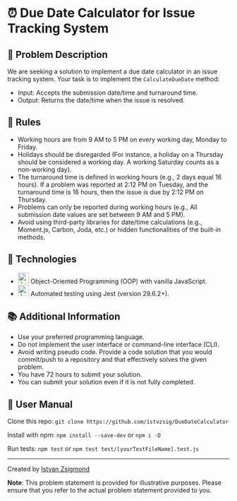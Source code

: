 # ⏰ Due Date Calculator for Issue Tracking System

## 🚀 Problem Description

We are seeking a solution to implement a due date calculator in an issue tracking system. Your task is to implement the `CalculateDueDate` method:

- Input: Accepts the submission date/time and turnaround time.
- Output: Returns the date/time when the issue is resolved.

## 📝 Rules

- Working hours are from 9 AM to 5 PM on every working day, Monday to Friday.
- Holidays should be disregarded (For instance, a holiday on a Thursday should be considered a working day. A working Saturday counts as a non-working day).
- The turnaround time is defined in working hours (e.g., 2 days equal 16 hours). If a problem was reported at 2:12 PM on Tuesday, and the turnaround time is 16 hours, then the issue is due by 2:12 PM on Thursday.
- Problems can only be reported during working hours (e.g., All submission date values are set between 9 AM and 5 PM).
- Avoid using third-party libraries for date/time calculations (e.g., Moment.js, Carbon, Joda, etc.) or hidden functionalities of the built-in methods.

## 🔧 Technologies

- <img src="https://upload.wikimedia.org/wikipedia/commons/6/6a/JavaScript-logo.png" alt="JavaScript" width="25"> Object-Oriented Programming (OOP) with vanilla JavaScript.
- <img src="https://jestjs.io/img/jest.png" alt="Jest" width="25"> Automated testing using Jest (version 29.6.2+).

## 📚 Additional Information

- Use your preferred programming language.
- Do not implement the user interface or command-line interface (CLI).
- Avoid writing pseudo code. Provide a code solution that you would commit/push to a repository and that effectively solves the given problem.
- You have 72 hours to submit your solution.
- You can submit your solution even if it is not fully completed.

## 📖 User Manual

Clone this repo:
```git clone https://github.com/istvzsig/DueDateCalculator```

Install with npm:
```npm install --save-dev```
or
```npm i -D```

Run tests:
```npm test```
or
```npm test test/[yourTestFileName].test.js```

---

Created by [Istvan Zsigmond](https://linkedin.com/in/istvan-zsigmond) 

**Note**: This problem statement is provided for illustrative purposes. Please ensure that you refer to the actual problem statement provided to you.
